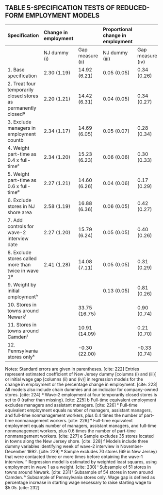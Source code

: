 ## TABLE 5-SPECIFICATION TESTS OF REDUCED-FORM EMPLOYMENT MODELS

| Specification                                         | Change in employment |               | Proportional change in employment |               |
| :---------------------------------------------------- | :------------------- | :------------ | :-------------------------------- | :------------ |
|                                                       | NJ dummy (i)         | Gap measure (ii) | NJ dummy (iii)                    | Gap measure (iv) |
| 1. Base specification                                 | 2.30 (1.19)          | 14.92 (6.21)  | 0.05 (0.05)                       | 0.34 (0.26)   |
| 2. Treat four temporarily closed stores as permanently closedª | 2.20 (1.21)          | 14.42 (6.31)  | 0.04 (0.05)                       | 0.34 (0.27)   |
| 3. Exclude managers in employment countb              | 2.34 (1.17)          | 14.69 (6.05)  | 0.05 (0.07)                       | 0.28 (0.34)   |
| 4. Weight part-time as 0.4 x full-timeᶜ               | 2.34 (1.20)          | 15.23 (6.23)  | 0.06 (0.06)                       | 0.30 (0.33)   |
| 5. Weight part-time as 0.6 x full-timeᵈ               | 2.27 (1.21)          | 14.60 (6.26)  | 0.04 (0.06)                       | 0.17 (0.29)   |
| 6. Exclude stores in NJ shore area                    | 2.58 (1.19)          | 16.88 (6.36)  | 0.06 (0.05)                       | 0.42 (0.27)   |
| 7. Add controls for wave-2 interview date             | 2.27 (1.20)          | 15.79 (6.24)  | 0.05 (0.05)                       | 0.40 (0.26)   |
| 8. Exclude stores called more than twice in wave 1ᵍ   | 2.41 (1.28)          | 14.08 (7.11)  | 0.05 (0.05)                       | 0.31 (0.29)   |
| 9. Weight by initial employmentʰ                      |                      |               | 0.13 (0.05)                       | 0.81 (0.26)   |
| 10. Stores in towns around Newarkⁱ                    |                      | 33.75 (16.75) |                                   | 0.90 (0.74)   |
| 11. Stores in towns around Camdenʲ                    |                      | 10.91 (14.09) |                                   | 0.21 (0.70)   |
| 12. Pennsylvania stores onlyᵏ                         |                      | -0.30 (22.00) |                                   | -0.33 (0.74)  |

Notes: Standard errors are given in parentheses. [cite: 222] Entries represent estimated coefficient of New Jersey dummy [columns (i) and (iii)] or initial wage gap [columns (ii) and (iv)] in regression models for the change in employment or the percentage change in employment. [cite: 223] All models also include chain dummies and an indicator for company-owned stores. [cite: 224]
ª Wave-2 employment at four temporarily closed stores is set to 0 (rather than missing). [cite: 225]
b Full-time equivalent employment excludes managers and assistant managers. [cite: 226]
ᶜ Full-time equivalent employment equals number of managers, assistant managers, and full-time nonmanagement workers, plus 0.4 times the number of part-time nonmanagement workers. [cite: 226]
ᵈ Full-time equivalent employment equals number of managers, assistant managers, and full-time nonmanagement workers, plus 0.6 times the number of part-time nonmanagement workers. [cite: 227]
e Sample excludes 35 stores located in towns along the New Jersey shore. [cite: 228]
f Models include three dummy variables identifying week of wave-2 interview in November-December 1992. [cite: 229]
ᵍ Sample excludes 70 stores (69 in New Jersey) that were contacted three or more times before obtaining the wave-1 interview.
ʰ Regression model is estimated by weighted least squares, using employment in wave 1 as a weight. [cite: 230]
ⁱ Subsample of 51 stores in towns around Newark. [cite: 231]
ʲ Subsample of 54 stores in town around Camden.
ᵏ Subsample of Pennsylvania stores only. Wage gap is defined as percentage increase in starting wage necessary to raise starting wage to $5.05. [cite: 232]